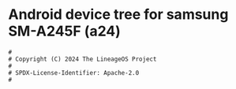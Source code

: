 # Android device tree for samsung SM-A245F (a24)

```
#
# Copyright (C) 2024 The LineageOS Project
#
# SPDX-License-Identifier: Apache-2.0
#
```
